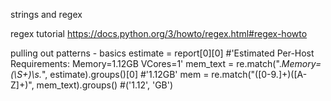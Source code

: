 strings and regex

regex tutorial
    https://docs.python.org/3/howto/regex.html#regex-howto

pulling out patterns - basics
    estimate = report[0][0]  #'Estimated Per-Host Requirements: Memory=1.12GB VCores=1'
    mem_text = re.match(".*Memory=(\S+)\s.*", estimate).groups()[0] #'1.12GB'
    mem = re.match("([0-9\.]+)([A-Z]+)", mem_text).groups() #('1.12', 'GB')


